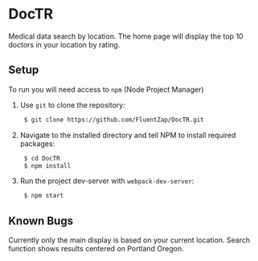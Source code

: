 # DocTR

Medical data search by location. The home page will display the top 10 doctors in your location by rating.

## Setup

To run you will need access to `npm` (Node Project Manager)

1. Use `git` to clone the repository:

   ```bash
    $ git clone https://github.com/FluentZap/DocTR.git
   ```

2. Navigate to the installed directory and tell NPM to install required packages:

   ```bash
    $ cd DocTR
    $ npm install
   ```

2. Run the project dev-server with `webpack-dev-server`:

   ```bash
    $ npm start
   ```

## Known Bugs
Currently only the main display is based on your current location.
Search function shows results centered on Portland Oregon.